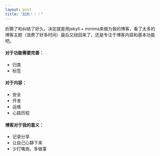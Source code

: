 ```yaml
---
layout: post
title: "起航！！！"
---
```


折腾了和纠结了好久，决定就是用jekyll + minima来做为我的博客，看了太多的博客主题（浪费了好多时间）最后又绕回来了，还是专注于博客内容和基本功能吧。

#### 对于功能需要完善： ####

- 归类
- 标签

#### 对于内容： ####

- 安全
- 开发
- 运维
- 心路历程

#### 博客对于我的意义： ####

- 记录分享
- 让自己心静下来
- 少打嘴炮，多做事

